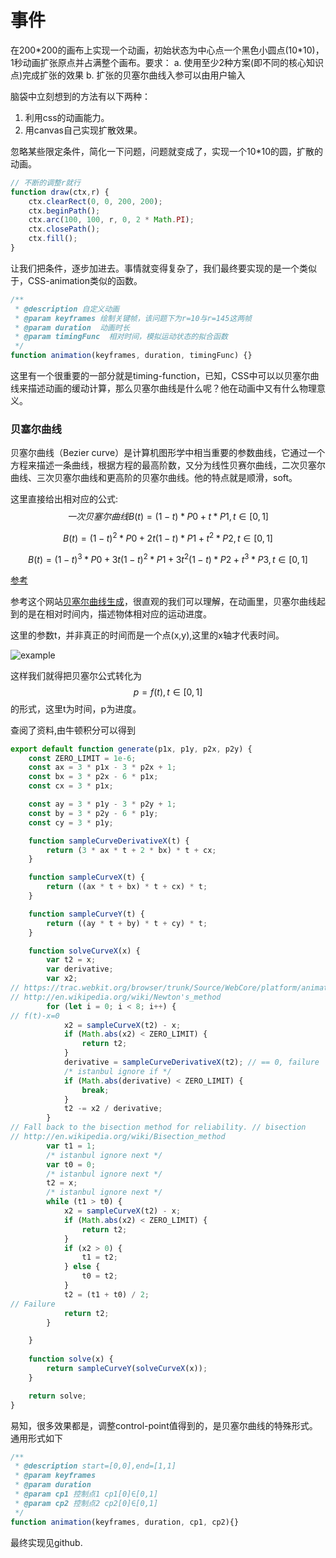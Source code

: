# 事件

在200\*200的画布上实现一个动画，初始状态为中心点一个黑色小圆点(10\*10)，1秒动画扩张原点并占满整个画布。要求：
  a. 使用至少2种方案(即不同的核心知识点)完成扩张的效果
  b. 扩张的贝塞尔曲线入参可以由用户输入



脑袋中立刻想到的方法有以下两种：

1. 利用css的动画能力。
2. 用canvas自己实现扩散效果。

忽略某些限定条件，简化一下问题，问题就变成了，实现一个10\*10的圆，扩散的动画。

```javascript
// 不断的调整r就行
function draw(ctx,r) {
    ctx.clearRect(0, 0, 200, 200);
    ctx.beginPath();
    ctx.arc(100, 100, r, 0, 2 * Math.PI);
    ctx.closePath();
    ctx.fill();
}
```

让我们把条件，逐步加进去。事情就变得复杂了，我们最终要实现的是一个类似于，CSS-animation类似的函数。

```javascript
/**
 * @description 自定义动画
 * @param keyframes 绘制关键帧，该问题下为r=10与r=145这两帧
 * @param duration  动画时长
 * @param timingFunc  相对时间，模拟运动状态的拟合函数
 */
function animation(keyframes, duration, timingFunc) {}
```

这里有一个很重要的一部分就是timing-function，已知，CSS中可以以贝塞尔曲线来描述动画的缓动计算，那么贝塞尔曲线是什么呢？他在动画中又有什么物理意义。

### 贝塞尔曲线

贝塞尔曲线（Bezier curve）是计算机图形学中相当重要的参数曲线，它通过一个方程来描述一条曲线，根据方程的最高阶数，又分为线性贝赛尔曲线，二次贝塞尔曲线、三次贝塞尔曲线和更高阶的贝塞尔曲线。他的特点就是顺滑，soft。

这里直接给出相对应的公式:
$$ {一次贝塞尔曲线}
B(t) = (1 - t) * P0 + t * P1,t∈[0,1]
$$

$$
B(t) = (1-t)^2 * P0 + 2t(1-t) * P1 + t^2 * P2,t∈[0,1]
$$

$$
B(t) = (1 - t)^3 * P0 + 3t(1-t)^2 * P1 + 3t^2(1-t) * P2 + t^3 * P3,t∈[0,1]
$$

[参考](https://github.com/hujiulong/blog/issues/1)

参考这个网站[贝塞尔曲线生成](https://cubic-bezier.com/)，很直观的我们可以理解，在动画里，贝塞尔曲线起到的是在相对时间内，描述物体相对应的运动进度。

这里的参数t，并非真正的时间而是一个点(x,y),这里的x轴才代表时间。

![example](https://91happy.oss-cn-shenzhen.aliyuncs.com/imgs/1583122696037.jpg)

这样我们就得把贝塞尔公式转化为
$$
p = f(t),t∈[0,1]
$$
的形式，这里t为时间，p为进度。

查阅了资料,由牛顿积分可以得到

```javascript
export default function generate(p1x, p1y, p2x, p2y) {
    const ZERO_LIMIT = 1e-6;
    const ax = 3 * p1x - 3 * p2x + 1;
    const bx = 3 * p2x - 6 * p1x;
    const cx = 3 * p1x;

    const ay = 3 * p1y - 3 * p2y + 1;
    const by = 3 * p2y - 6 * p1y;
    const cy = 3 * p1y;

    function sampleCurveDerivativeX(t) {
        return (3 * ax * t + 2 * bx) * t + cx;
    }

    function sampleCurveX(t) {
        return ((ax * t + bx) * t + cx) * t;
    }

    function sampleCurveY(t) {
        return ((ay * t + by) * t + cy) * t;
    }

    function solveCurveX(x) {
        var t2 = x;
        var derivative;
        var x2;
// https://trac.webkit.org/browser/trunk/Source/WebCore/platform/animation // First try a few iterations of Newton's method -- normally very fast.
// http://en.wikipedia.org/wiki/Newton's_method
        for (let i = 0; i < 8; i++) {
// f(t)-x=0
            x2 = sampleCurveX(t2) - x;
            if (Math.abs(x2) < ZERO_LIMIT) {
                return t2;
            }
            derivative = sampleCurveDerivativeX(t2); // == 0, failure
            /* istanbul ignore if */
            if (Math.abs(derivative) < ZERO_LIMIT) {
                break;
            }
            t2 -= x2 / derivative;
        }
// Fall back to the bisection method for reliability. // bisection
// http://en.wikipedia.org/wiki/Bisection_method
        var t1 = 1;
        /* istanbul ignore next */
        var t0 = 0;
        /* istanbul ignore next */
        t2 = x;
        /* istanbul ignore next */
        while (t1 > t0) {
            x2 = sampleCurveX(t2) - x;
            if (Math.abs(x2) < ZERO_LIMIT) {
                return t2;
            }
            if (x2 > 0) {
                t1 = t2;
            } else {
                t0 = t2;
            }
            t2 = (t1 + t0) / 2;
// Failure
            return t2;
        }

    }
    
    function solve(x) {
        return sampleCurveY(solveCurveX(x));
    }

    return solve;
}
```



易知，很多效果都是，调整control-point值得到的，是贝塞尔曲线的特殊形式。通用形式如下

```javascript
/**
 * @description start=[0,0],end=[1,1]
 * @param keyframes
 * @param duration
 * @param cp1 控制点1 cp1[0]∈[0,1]
 * @param cp2 控制点2 cp2[0]∈[0,1]
 */
function animation(keyframes, duration, cp1, cp2){}
```

最终实现见github.